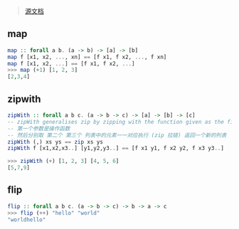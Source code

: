 > [源文档](https://hackage.haskell.org/package/base-4.17.2.1/docs/GHC-Base.html)

## map
```haskell
map :: forall a b. (a -> b) -> [a] -> [b]
map f [x1, x2, ..., xn] == [f x1, f x2, ..., f xn]
map f [x1, x2, ...] == [f x1, f x2, ...]
>>> map (+1) [1, 2, 3]
[2,3,4]
```
## zipwith

```haskell
zipWith :: forall a b c. (a -> b -> c) -> [a] -> [b] -> [c]
-- zipWith generalises zip by zipping with the function given as the first argument, instead of a tupling function.
-- 第一个参数是操作函数
-- 然后分别取 第二个 第三个 列表中的元素一一对应执行 (zip 拉链) 返回一个新的列表
zipWith (,) xs ys == zip xs ys
zipWith f [x1,x2,x3..] [y1,y2,y3..] == [f x1 y1, f x2 y2, f x3 y3..]

>>> zipWith (+) [1, 2, 3] [4, 5, 6]
[5,7,9]
```

## flip

```haskell
flip :: forall a b c. (a -> b -> c) -> b -> a -> c
>>> flip (++) "hello" "world"
"worldhello"
```